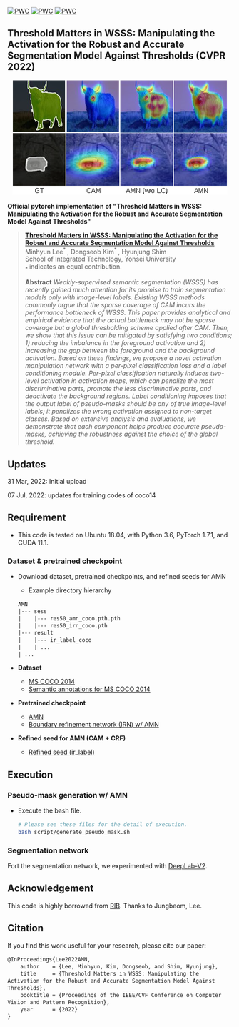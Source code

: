 [![PWC](https://img.shields.io/endpoint.svg?url=https://paperswithcode.com/badge/threshold-matters-in-wsss-manipulating-the/weakly-supervised-semantic-segmentation-on)](https://paperswithcode.com/sota/weakly-supervised-semantic-segmentation-on?p=threshold-matters-in-wsss-manipulating-the)
[![PWC](https://img.shields.io/endpoint.svg?url=https://paperswithcode.com/badge/threshold-matters-in-wsss-manipulating-the/weakly-supervised-semantic-segmentation-on-1)](https://paperswithcode.com/sota/weakly-supervised-semantic-segmentation-on-1?p=threshold-matters-in-wsss-manipulating-the)
[![PWC](https://img.shields.io/endpoint.svg?url=https://paperswithcode.com/badge/threshold-matters-in-wsss-manipulating-the/weakly-supervised-semantic-segmentation-on-4)](https://paperswithcode.com/sota/weakly-supervised-semantic-segmentation-on-4?p=threshold-matters-in-wsss-manipulating-the) 

## Threshold Matters in WSSS: Manipulating the Activation for the Robust and Accurate Segmentation Model Against Thresholds (CVPR 2022)

<!-- ![](https://github.com/gaviotas/AMN/blob/coco14/figure/AMN.png?raw=true){: .center} -->
<p align="center">
<img src="https://github.com/gaviotas/AMN/blob/coco14/figure/AMN.png?raw=true">
</p>

__Official pytorch implementation of "Threshold Matters in WSSS: Manipulating the Activation for the Robust and Accurate Segmentation Model Against Thresholds"__

> [__Threshold Matters in WSSS: Manipulating the Activation for the Robust and Accurate Segmentation Model Against Thresholds__ ](https://arxiv.org/abs/2203.16045)<br>
> Minhyun Lee<sup>* </sup>, Dongseob Kim<sup>* </sup>, Hyunjung Shim <br>
> School of Integrated Technology, Yonsei University <br>
> <sub>* </sub> indicates an equal contribution. <br>
>
> __Abstract__ _Weakly-supervised semantic segmentation (WSSS) has recently gained much attention for its promise to train segmentation models only with image-level labels. Existing WSSS methods commonly argue that the sparse coverage of CAM incurs the performance bottleneck of WSSS. This paper provides analytical and empirical evidence that the actual bottleneck may not be sparse coverage but a global thresholding scheme applied after CAM. Then, we show that this issue can be mitigated by satisfying two conditions; 1) reducing the imbalance in the foreground activation and 2) increasing the gap between the foreground and the background activation. Based on these findings, we propose a novel activation manipulation network with a per-pixel classification loss and a label conditioning module. Per-pixel classification naturally induces two-level activation in activation maps, which can penalize the most discriminative parts, promote the less discriminative parts, and deactivate the background regions. Label conditioning imposes that the output label of pseudo-masks should be any of true image-level labels; it penalizes the wrong activation assigned to non-target classes. Based on extensive analysis and evaluations, we demonstrate that each component helps produce accurate pseudo-masks, achieving the robustness against the choice of the global threshold._


## Updates

31 Mar, 2022: Initial upload

07 Jul, 2022: updates for training codes of coco14 

## Requirement 

- This code is tested on Ubuntu 18.04, with Python 3.6, PyTorch 1.7.1, and CUDA 11.1.

### Dataset & pretrained checkpoint

- Download dataset, pretrained checkpoints, and refined seeds for AMN
  - Example directory hierarchy
  ```
  AMN
  |--- sess
  |    |--- res50_amn_coco.pth.pth
  |    |--- res50_irn_coco.pth
  |--- result
  |    |--- ir_label_coco
  |    | ...
  | ...
  ```

- **Dataset**

  - [MS COCO 2014](https://cocodataset.org/#download)
  - [Semantic annotations for MS COCO 2014](https://drive.google.com/file/d/1pRE9SEYkZKVg0Rgz2pi9tg48j7GlinPV/view?usp=sharing)

- **Pretrained checkpoint**

  - [AMN](https://drive.google.com/file/d/1WcFa15EMfsvRz-q8_0uJtEeRm0ZdQpFG/view?usp=sharing)
  - [Boundary refinement network (IRN) w/ AMN](https://drive.google.com/file/d/1YW3BCFnMd7Lz0s30yjQQ_JT2kzMdQawn/view?usp=sharing)

- **Refined seed for AMN (CAM + CRF)**

  - [Refined seed (ir_label)](https://drive.google.com/file/d/1mI9S6ZVtI6ZqdkvYsXsBb6RMkBn09gWV/view?usp=sharing)
 

## Execution

### Pseudo-mask generation w/ AMN

- Execute the bash file.
    ```bash
    # Please see these files for the detail of execution.
    bash script/generate_pseudo_mask.sh
    ```

### Segmentation network
Fort the segmentation network, we experimented with [DeepLab-V2](https://github.com/kazuto1011/deeplab-pytorch).


## Acknowledgement
This code is highly borrowed from [RIB](https://github.com/jbeomlee93/RIB). Thanks to Jungbeom, Lee.


## Citation
If you find this work useful for your research, please cite our paper:
```
@InProceedings{Lee2022AMN,
    author    = {Lee, Minhyun, Kim, Dongseob, and Shim, Hyunjung},
    title     = {Threshold Matters in WSSS: Manipulating the Activation for the Robust and Accurate Segmentation Model Against Thresholds},
    booktitle = {Proceedings of the IEEE/CVF Conference on Computer Vision and Pattern Recognition},
    year      = {2022}
}
```
